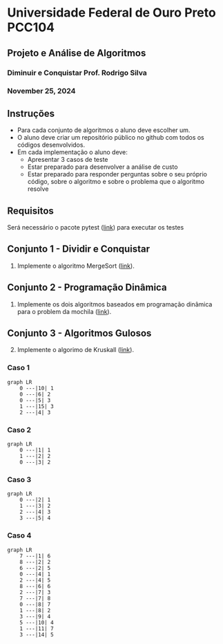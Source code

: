 # Universidade Federal de Ouro Preto PCC104
## Projeto e Análise de Algoritmos 
### Diminuir e Conquistar Prof. Rodrigo Silva 
### November 25, 2024
## Instruções 
- Para cada conjunto de algoritmos o aluno deve escolher um.
- O aluno deve criar um repositório público no github com todos os códigos desenvolvidos. 
- Em cada implementação o aluno deve: 
  - Apresentar 3 casos de teste 
  - Estar preparado para desenvolver a análise de custo 
  - Estar preparado para responder perguntas sobre o seu próprio código, sobre o algoritmo e sobre o problema que o algoritmo resolve
## Requisitos
Será necessário o pacote pytest ([link](https://docs.pytest.org/en/stable/index.html)) para executar os testes
## Conjunto 1 - Dividir e Conquistar
1. Implemente o algoritmo MergeSort ([link](./conjuntos/conjunto1.py)).
## Conjunto 2 - Programação Dinâmica
1. Implemente os dois algoritmos baseados em programação dinâmica para o problem da mochila ([link](./conjuntos/conjunto2.py)).
## Conjunto 3 - Algoritmos Gulosos
2. Implemente o algorimo de Kruskall ([link](./conjuntos/conjunto3.py)).
### Caso 1
```mermaid
graph LR
    0 ---|10| 1
    0 ---|6| 2
    0 ---|5| 3
    1 ---|15| 3
    2 ---|4| 3

```
### Caso 2
```mermaid
graph LR
    0 ---|1| 1
    1 ---|2| 2
    0 ---|3| 2

```
### Caso 3
```mermaid
graph LR
    0 ---|2| 1
    1 ---|3| 2
    2 ---|4| 3
    3 ---|5| 4

```
### Caso 4
```mermaid
graph LR
    7 ---|1| 6
    8 ---|2| 2
    6 ---|2| 5
    0 ---|4| 1
    2 ---|4| 5
    8 ---|6| 6
    2 ---|7| 3
    7 ---|7| 8
    0 ---|8| 7
    1 ---|8| 2
    3 ---|9| 4
    5 ---|10| 4
    1 ---|11| 7
    3 ---|14| 5
```